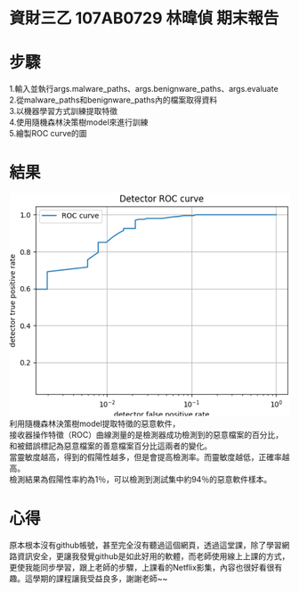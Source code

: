 # 資財三乙 107AB0729 林暐偵 期末報告

# 步驟
1.輸入並執行args.malware_paths、args.benignware_paths、args.evaluate \
2.從malware_paths和benignware_paths內的檔案取得資料\
3.以機器學習方式訓練提取特徵\
4.使用隨機森林決策樹model來進行訓練\
5.繪製ROC curve的圖

# 結果
![ image ](https://github.com/107AB0729/-/blob/main/1.png)\
利用隨機森林決策樹model提取特徵的惡意軟件，\
接收器操作特徵（ROC）曲線測量的是檢測器成功檢測到的惡意檔案的百分比，\
和被錯誤標記為惡意檔案的善意檔案百分比這兩者的變化。\
當靈敏度越高，得到的假陽性越多，但是會提高檢測率。而靈敏度越低，正確率越高。\
檢測結果為假陽性率約為1％，可以檢測到測試集中約94％的惡意軟件樣本。

# 心得
原本根本沒有github帳號，甚至完全沒有聽過這個網頁，透過這堂課，除了學習網路資訊安全，更讓我發覺github是如此好用的軟體，而老師使用線上上課的方式，更使我能同步學習，跟上老師的步驟，上課看的Netflix影集，內容也很好看很有趣。這學期的課程讓我受益良多，謝謝老師~~
